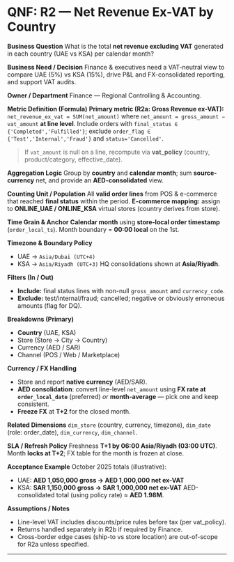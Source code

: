 # QNF: R2 — Net Revenue Ex-VAT by Country

**Business Question**
What is the total **net revenue excluding VAT** generated in each country (UAE vs KSA) per calendar month?

**Business Need / Decision**
Finance & executives need a VAT-neutral view to compare UAE (5%) vs KSA (15%), drive P&L and FX-consolidated reporting, and support VAT audits.

**Owner / Department**
Finance — Regional Controlling & Accounting.

**Metric Definition (Formula)**
**Primary metric (R2a: Gross Revenue ex-VAT):**
`net_revenue_ex_vat = SUM(net_amount)` where `net_amount = gross_amount − vat_amount` **at line level**.
Include orders with `final_status ∈ {'Completed','Fulfilled'}`; exclude `order_flag ∈ {'Test','Internal','Fraud'}` and `status='Cancelled'`.

> If `vat_amount` is null on a line, recompute via **vat_policy** (country, product/category, effective_date).


**Aggregation Logic**
Group by **country** and **calendar month**; sum **source-currency** net, and provide an **AED-consolidated** view.

**Counting Unit / Population**
All **valid order lines** from POS & e-commerce that reached **final status** within the period.
**E-commerce mapping:** assign to **ONLINE_UAE / ONLINE_KSA** virtual stores (country derives from store).

**Time Grain & Anchor**
**Calendar month** using **store-local order timestamp** (`order_local_ts`). Month boundary = **00:00 local** on the 1st.

**Timezone & Boundary Policy**

* UAE → `Asia/Dubai (UTC+4)`
* KSA → `Asia/Riyadh (UTC+3)`
  HQ consolidations shown at **Asia/Riyadh**.

**Filters (In / Out)**

* **Include:** final status lines with non-null `gross_amount` and `currency_code`.
* **Exclude:** test/internal/fraud; cancelled; negative or obviously erroneous amounts (flag for DQ).

**Breakdowns (Primary)**

* **Country** (UAE, KSA)
* Store (Store → City → Country)
* Currency (AED / SAR)
* Channel (POS / Web / Marketplace)

**Currency / FX Handling**

* Store and report **native currency** (AED/SAR).
* **AED consolidation**: convert line-level `net_amount` using **FX rate at `order_local_date`** (preferred) *or* **month-average** — pick one and keep consistent.
* **Freeze FX** at **T+2** for the closed month.

**Related Dimensions**
`dim_store` (country, currency, timezone), `dim_date` (role: order_date), `dim_currency`, `dim_channel`.

**SLA / Refresh Policy**
Freshness **T+1 by 06:00 Asia/Riyadh (03:00 UTC)**.
Month **locks at T+2**; FX table for the month is frozen at close.

**Acceptance Example**
October 2025 totals (illustrative):

* UAE: **AED 1,050,000 gross → AED 1,000,000 net ex-VAT**
* KSA: **SAR 1,150,000 gross → SAR 1,000,000 net ex-VAT**
  AED-consolidated total (using policy rate) ≈ **AED 1.98M**.

**Assumptions / Notes**

* Line-level VAT includes discounts/price rules before tax (per vat_policy).
* Returns handled separately in R2b if required by Finance.
* Cross-border edge cases (ship-to vs store location) are out-of-scope for R2a unless specified.

---